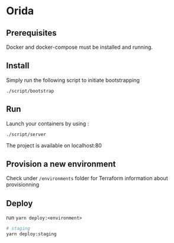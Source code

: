 # Orida

## Prerequisites

Docker and docker-compose must be installed and running.

## Install

Simply run the following script to initiate bootstrapping

```
./script/bootstrap
```

## Run

Launch your containers by using :

```
./script/server
```

The project is available on localhost:80

## Provision a new environment

Check under `/environments` folder for Terraform information about provisionning

## Deploy

run `yarn deploy:<environment>`
```bash
# staging
yarn deploy:staging
```
